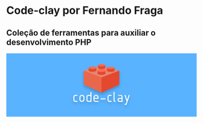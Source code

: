 # Code-clay por Fernando Fraga
## Coleção de ferramentas para auxiliar o desenvolvimento PHP

![Banner code-clay](https://github.com/FernandoFFraga/code-clay/blob/main/assets/img/banner-1500x500.png)
